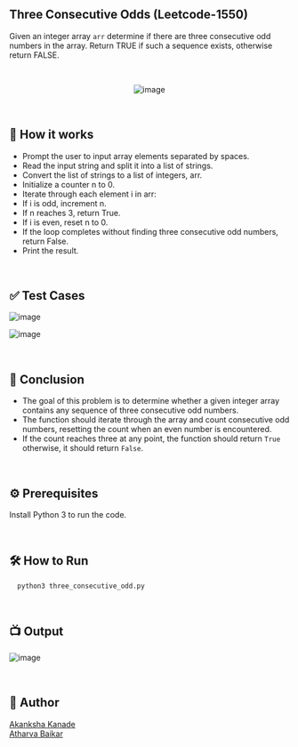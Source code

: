 
## Three Consecutive Odds (Leetcode-1550)

Given an integer array `arr` determine if there are three consecutive odd numbers in the array. Return TRUE if such a sequence exists, otherwise return FALSE.

<br>

<p align="center">
  <img src="https://github.com/DarkGuardian641/Python-Mini-Projects/assets/91188597/c94ff2d7-a2e1-427c-9183-4f8eaec7e1b5" alt="image">
</p>

<br>

## 🌟 How it works

- Prompt the user to input array elements separated by spaces.
- Read the input string and split it into a list of strings.
- Convert the list of strings to a list of integers, arr.
- Initialize a counter n to 0.
- Iterate through each element i in arr:
- If i is odd, increment n.
- If n reaches 3, return True.
- If i is even, reset n to 0.
- If the loop completes without finding three consecutive odd numbers, return False.
- Print the result.

<br>

## ✅ Test Cases

![image](https://github.com/DarkGuardian641/Python-Mini-Projects/assets/91188597/257f3cbb-21e1-418e-aca9-4c75b28604b9)

![image](https://github.com/DarkGuardian641/Python-Mini-Projects/assets/91188597/153939a0-a3bd-4cb0-bb06-b8fefa6e47d4)

<br>

## 📜 Conclusion

- The goal of this problem is to determine whether a given integer array contains any sequence of three consecutive odd numbers. 
- The function should iterate through the array and count consecutive odd numbers, resetting the count when an even number is encountered. 
- If the count reaches three at any point, the function should return `True` otherwise, it should return `False`.

<br>

## ⚙️ Prerequisites

Install Python 3 to run the code.

<br>

## 🛠️ How to Run

```python3
  python3 three_consecutive_odd.py
```

<br>

## 📺 Output

![image](https://github.com/DarkGuardian641/Python-Mini-Projects/assets/91188597/f3947608-46da-4897-9597-60f2a3cade67)

<br>

## 👻 Author
[Akanksha Kanade](https://github.com/CandyBeans1609)
<br>
[Atharva Baikar](https://github.com/DarkGuardian641)
